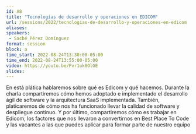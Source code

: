 ```yaml
---
id: A8
title: "Tecnologías de desarrollo y operaciones en EDICOM"
url: /sessions/2022/tecnologias-de-desarrollo-y-operaciones-en-edicom
aliases:
speakers:
 - Sacbé Pérez Domínguez
format: session
block: a
time_start: 2022-08-24T13:30:00-05:00
time_end: 2022-08-24T13:55:00-05:00
video: https://youtu.be/Pvr1uk8OlGE
slides: 
---
```


En está plática hablaremos sobre qué es Edicom y qué hacemos. Durante la charla compartiremos cómo hemos adoptado e implementado el desarrollo ágil de software y la arquitectura SaaS implementada. También, platicaremos de cómo nos ha funcionado llevar la calidad de software y despliegue continuo.
Y por último, compartiremos cómo es trabajar en Edicom, los factores que nos llevaron a convertirnos en Best Place To Code y las vacantes a las que puedes aplicar para formar parte de nuestro equipo

